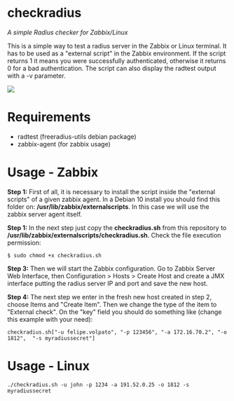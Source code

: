 # checkradius

*A simple Radius checker for Zabbix/Linux*

This is a simple way to test a radius server in the Zabbix or Linux terminal. It has to be used as a "external script" in the Zabbix environment. If the script returns 1 it means you were successfully authenticated, otherwise it returns 0 for a bad authentication. The script can also display the radtest output with a -v parameter.

<img src="https://freeradius.org/img/wordmark.svg?width=32"/>

# Requirements

* radtest (freeradius-utils debian package)
* zabbix-agent (for zabbix usage)


# Usage - Zabbix

**Step 1:**
First of all, it is necessary to install the script inside the "external scripts" of a given zabbix agent. In a Debian 10 install you should find this folder on: **/usr/lib/zabbix/externalscripts**. In this case we will use the zabbix server agent itself.

**Step 1:**
In the next step just copy the **checkradius.sh** from this repository to **/usr/lib/zabbix/externalscripts/checkradius.sh**. Check the file execution permission:

```
$ sudo chmod +x checkradius.sh
```

**Step 3:**
Then we will start the Zabbix configuration. Go to Zabbix Server Web Interface, then Configuration > Hosts > Create Host and create a JMX interface putting the radius server IP and port and save the new host.  

**Step 4:**
The next step we enter in the fresh new host created in step 2, choose Items and "Create Item". Then we change the type of the item to "External check". 
On the "key" field you should do something like (change this example with your need):

```
checkradius.sh["-u felipe.volpato", "-p 123456", "-a 172.16.70.2", "-o 1812",  "-s myradiussecret"]
```

# Usage - Linux

```
./checkradius.sh -u john -p 1234 -a 191.52.0.25 -o 1812 -s myradiussecret

```


